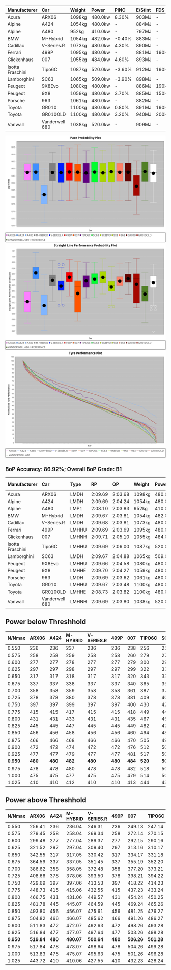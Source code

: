 | Manufacturer     | Car            | Weight | Power   | PINC    | E/Stint | FDS     |
|:-|:-|:-|:-|:-|:-|:-|
| Acura            | ARX06          | 1098kg | 480.0kw | 8.30%   | 903MJ   |    -    |
| Alpine           | A424           | 1054kg | 480.0kw |    -    | 884MJ   |    -    |
| Alpine           | A480           | 952kg  | 410.0kw |    -    | 797MJ   |    -    |
| BMW              | M-Hybrid       | 1054kg | 482.0kw | -0.40%  | 883MJ   |    -    |
| Cadillac         | V-Series.R     | 1073kg | 480.0kw | 4.30%   | 890MJ   |    -    |
| Ferrari          | 499P           | 1095kg | 480.0kw |    -    | 881MJ   | 190kph  |
| Glickenhaus      | 007            | 1055kg | 484.0kw | 4.60%   | 893MJ   |    -    |
| Isotta Fraschini | Tipo6C         | 1087kg | 520.0kw | -3.60%  | 912MJ   | 190kph  |
| Lamborghini      | SC63           | 1065kg | 509.0kw | -3.90%  | 898MJ   |    -    |
| Peugeot          | 9X8Evo         | 1080kg | 480.0kw |    -    | 886MJ   | 190kph  |
| Peugeot          | 9X8            | 1059kg | 480.0kw | 3.70%   | 885MJ   | 150kph  |
| Porsche          | 963            | 1061kg | 480.0kw |    -    | 882MJ   |    -    |
| Toyota           | GR010          | 1100kg | 480.0kw | 0.80%   | 891MJ   | 190kph  |
| Toyota           | GR010OLD       | 1100kg | 480.0kw | 3.20%   | 940MJ   | 200kph  |
| Vanwall          | Vanderwell 680 | 1038kg | 520.0kw |    -    | 909MJ   |    -    |

![PACECHART](./IMG/AUTO.png)
![STRAIGHTLINEPERFORMANCECHART](./IMG/AUTO_sp.png)
![TYREPERFORMANCECHART](./IMG/AUTO_tw.png)

### BoP Accuracy: 86.92%; Overall BoP Grade: B1
| Manufacturer     | Car            | Type  | RP      | QP      | Weight | Power¹  | Threshhold | PINC    | Power²   | E/Stint | AVG Vmax  | FDS     | RDLC | L/Stint | BOP-Grade | Model Accuracy | Model Points | Match%  | SimDiff |
|:-|:-|:-|:-|:-|:-|:-|:-|:-|:-|:-|:-|:-|:-|:-|:-|:-|:-|:-|:-|
| Acura            | ARX06          | LMDH  | 2:09.69 | 2:03.68 | 1098kg | 480.0kw | 250.0kph   | 8.30%   | 519.80kw |  903MJ  | 294.08kph |    -    | 0.97 | 25      | +B1       | 100.00%        | 996          | 85.84%  | #       |
| Alpine           | A424           | LMDH  | 2:09.69 | 2:04.24 | 1054kg | 480.0kw | 250.0kph   |    -    | 480.00kw |  884MJ  | 300.98kph |    -    | 1.00 | 25      | +B1       | 100.00%        | 870          | 88.01%  | ±0.14s  |
| Alpine           | A480           | LMP1  | 2:08.10 | 2:03.83 |  952kg | 410.0kw | 250.0kph   |    -    | 410.00kw |  797MJ  | 290.79kph |    -    | 0.98 | 23      | -Ω1       | 96.26%         | 1337         | 45.37%  | ±0.97s  |
| BMW              | M-Hybrid       | LMDH  | 2:09.67 | 2:03.81 | 1054kg | 482.0kw | 250.0kph   | -0.40%  | 480.10kw |  883MJ  | 298.98kph |    -    | 1.00 | 25      | ~A1       | 100.00%        | 1914         | 99.97%  | ±0.04s  |
| Cadillac         | V-Series.R     | LMDH  | 2:09.68 | 2:03.81 | 1073kg | 480.0kw | 250.0kph   | 4.30%   | 500.60kw |  890MJ  | 297.54kph |    -    | 0.99 | 25      | +B1       | 98.03%         | 3773         | 89.97%  | ±0.88s  |
| Ferrari          | 499P           | LMHHU | 2:09.69 | 2:03.69 | 1095kg | 480.0kw | 250.0kph   |    -    | 480.00kw |  881MJ  | 297.67kph | 190kph  | 1.00 | 25      | ~A1       | 100.00%        | 4212         | 100.00% | ±0.63s  |
| Glickenhaus      | 007            | LMHNH | 2:09.71 | 2:05.10 | 1055kg | 484.0kw | 250.0kph   | 4.60%   | 506.30kw |  893MJ  | 297.50kph |    -    | 0.94 | 25      | +B1       | 98.78%         | 1936         | 87.15%  | ±2.30s  |
| Isotta Fraschini | Tipo6C         | LMHHU | 2:09.69 | 2:06.00 | 1087kg | 520.0kw | 250.0kph   | -3.60%  | 501.30kw |  912MJ  | 300.06kph | 190kph  | 1.02 | 25      | +D1       | 100.00%        | 105          | 65.86%  | ±0.46s  |
| Lamborghini      | SC63           | LMDH  | 2:09.67 | 2:04.88 | 1065kg | 509.0kw | 250.0kph   | -3.90%  | 489.10kw |  898MJ  | 300.11kph |    -    | 1.02 | 25      | +A2       | 100.00%        | 597          | 94.85%  | ±0.11s  |
| Peugeot          | 9X8Evo         | LMHHU | 2:09.66 | 2:04.58 | 1080kg | 480.0kw | 250.0kph   |    -    | 480.00kw |  886MJ  | 298.42kph | 190kph  | 0.97 | 25      | +C1       | 100.00%        | 463          | 78.76%  | ±0.49s  |
| Peugeot          | 9X8            | LMHHE | 2:09.70 | 2:04.27 | 1059kg | 480.0kw | 250.0kph   | 3.70%   | 497.80kw |  885MJ  | 298.04kph | 150kph  | 1.00 | 25      | ~A1       | 99.48%         | 4559         | 100.00% | ±1.77s  |
| Porsche          | 963            | LMDH  | 2:09.69 | 2:03.62 | 1061kg | 480.0kw | 250.0kph   |    -    | 480.00kw |  882MJ  | 298.32kph |    -    | 1.00 | 25      | ~A1       | 99.21%         | 10753        | 100.00% | ±0.35s  |
| Toyota           | GR010          | LMHHU | 2:09.67 | 2:03.48 | 1100kg | 480.0kw | 250.0kph   | 0.80%   | 483.80kw |  891MJ  | 297.09kph | 190kph  | 1.00 | 25      | ~A1       | 99.54%         | 3271         | 100.00% | ±1.01s  |
| Toyota           | GR010OLD       | LMHHE | 2:08.73 | 2:03.82 | 1100kg | 480.0kw | 250.0kph   | 3.20%   | 495.40kw |  940MJ  | 296.79kph | 200kph  | 1.00 | 25      | -D1       | 100.00%        | 730          | 68.03%  | ±2.74s  |
| Vanwall          | Vanderwell 680 | LMHNH | 2:09.69 | 2:03.80 | 1038kg | 520.0kw | 0.0kph     |    -    | 520.00kw |  909MJ  | 300.18kph |    -    | 1.01 | 25      | ~A1       | 98.54%         | 541          | 100.00% | ±1.14s  |

## Power below Threshhold
| N/Nmax    | ARX06   | A424    | M-HYBRID | V-SERIES.R | 499P    | 007     | TIPO6C  | SC63    | 9X8EVO  | 9X8     | 963     | GR010   | GR010OLD | VANDERWELL 680 | ​     | RPM      | A480    |
|:-|:-|:-|:-|:-|:-|:-|:-|:-|:-|:-|:-|:-|:-|:-|:-|:-|:-|
|  0.550    |  236    |  236    |  237     |  236       |  236    |  238    |  256    |  251    |  236    |  236    |  236    |  236    |  236     |  256           |  ​    |   --     |   -     |
|  0.575    |  258    |  258    |  259     |  258       |  258    |  260    |  279    |  274    |  258    |  258    |  258    |  258    |  258     |  279           |  ​    |   --     |   -     |
|  0.600    |  277    |  277    |  278     |  277       |  277    |  279    |  300    |  294    |  277    |  277    |  277    |  277    |  277     |  300           |  ​    |   --     |   -     |
|  0.625    |  297    |  297    |  298     |  297       |  297    |  299    |  322    |  315    |  297    |  297    |  297    |  297    |  297     |  322           |  ​    |   --     |   -     |
|  0.650    |  317    |  317    |  318     |  317       |  317    |  320    |  343    |  336    |  317    |  317    |  317    |  317    |  317     |  343           |  ​    |   --     |   -     |
|  0.675    |  337    |  337    |  338     |  337       |  337    |  340    |  365    |  357    |  337    |  337    |  337    |  337    |  337     |  365           |  ​    |   --     |   -     |
|  0.700    |  358    |  358    |  359     |  358       |  358    |  361    |  387    |  379    |  358    |  358    |  358    |  358    |  358     |  387           |  ​    |   --     |   -     |
|  0.725    |  378    |  378    |  380     |  378       |  378    |  381    |  409    |  400    |  378    |  378    |  378    |  378    |  378     |  409           |  ​    |   --     |   -     |
|  0.750    |  397    |  397    |  399     |  397       |  397    |  400    |  430    |  421    |  397    |  397    |  397    |  397    |  397     |  430           |  ​    |   --     |   -     |
|  0.775    |  415    |  415    |  417     |  415       |  415    |  418    |  449    |  440    |  415    |  415    |  415    |  415    |  415     |  449           |  ​    |  5000    |  241    |
|  0.800    |  431    |  431    |  433     |  431       |  431    |  435    |  467    |  457    |  431    |  431    |  431    |  431    |  431     |  467           |  ​    |  5500    |  284    |
|  0.825    |  445    |  445    |  447     |  445       |  445    |  449    |  482    |  472    |  445    |  445    |  445    |  445    |  445     |  482           |  ​    |  6000    |  318    |
|  0.850    |  456    |  456    |  458     |  456       |  456    |  460    |  494    |  484    |  456    |  456    |  456    |  456    |  456     |  494           |  ​    |  6500    |  359    |
|  0.875    |  466    |  466    |  468     |  466       |  466    |  470    |  505    |  494    |  466    |  466    |  466    |  466    |  466     |  505           |  ​    |  7000    |  401    |
|  0.900    |  472    |  472    |  474     |  472       |  472    |  476    |  512    |  501    |  472    |  472    |  472    |  472    |  472     |  512           |  ​    |  7500    |  411    |
|  0.925    |  477    |  477    |  479     |  477       |  477    |  481    |  517    |  506    |  477    |  477    |  477    |  477    |  477     |  517           |  ​    |  8000    |  407    |
| **0.950** | **480** | **480** | **482**  | **480**    | **480** | **484** | **520** | **509** | **480** | **480** | **480** | **480** | **480**  | **520**        | **​** | **8500** | **410** |
|  0.975    |  478    |  478    |  480     |  478       |  478    |  482    |  518    |  507    |  478    |  478    |  478    |  478    |  478     |  518           |  ​    |  9000    |  205    |
|  1.000    |  475    |  475    |  477     |  475       |  475    |  479    |  514    |  504    |  475    |  475    |  475    |  475    |  475     |  514           |  ​    |   --     |   -     |
|  1.025    |  410    |  410    |  412     |  410       |  410    |  413    |  444    |  435    |  410    |  410    |  410    |  410    |  410     |  444           |  ​    |   --     |   -     |

## Power above Threshhold
| N/Nmax    | ARX06      | A424    | M-HYBRID   | V-SERIES.R | 499P    | 007        | TIPO6C     | SC63       | 9X8EVO  | 9X8        | 963     | GR010      | GR010OLD   | VANDERWELL 680 | ​     | RPM      | A480    |
|:-|:-|:-|:-|:-|:-|:-|:-|:-|:-|:-|:-|:-|:-|:-|:-|:-|:-|
|  0.550    |  256.41    |  236    |  236.04    |  246.31    |  236    |  249.13    |  247.14    |  241.07    |  236    |  245.37    |  236    |  238.41    |  244.18    |  256           |  ​    |   --     |   -     |
|  0.575    |  279.45    |  258    |  258.04    |  269.34    |  258    |  272.14    |  270.15    |  263.08    |  258    |  267.41    |  258    |  260.45    |  266.19    |  279           |  ​    |   --     |   -     |
|  0.600    |  299.48    |  277    |  277.04    |  289.37    |  277    |  292.15    |  290.16    |  282.09    |  277    |  287.44    |  277    |  279.49    |  286.21    |  300           |  ​    |   --     |   -     |
|  0.625    |  321.52    |  297    |  297.04    |  309.40    |  297    |  313.16    |  310.17    |  302.09    |  297    |  307.47    |  297    |  299.52    |  306.22    |  322           |  ​    |   --     |   -     |
|  0.650    |  342.55    |  317    |  317.05    |  330.42    |  317    |  334.17    |  331.18    |  323.10    |  317    |  328.50    |  317    |  319.55    |  327.24    |  343           |  ​    |   --     |   -     |
|  0.675    |  364.59    |  337    |  337.05    |  351.45    |  337    |  355.19    |  352.20    |  343.10    |  337    |  349.53    |  337    |  339.59    |  348.25    |  365           |  ​    |   --     |   -     |
|  0.700    |  386.62    |  358    |  358.05    |  372.48    |  358    |  377.20    |  373.21    |  364.11    |  358    |  370.57    |  358    |  360.63    |  369.27    |  387           |  ​    |   --     |   -     |
|  0.725    |  408.66    |  378    |  378.06    |  393.50    |  378    |  398.21    |  394.22    |  385.12    |  378    |  391.60    |  378    |  380.66    |  389.28    |  409           |  ​    |   --     |   -     |
|  0.750    |  429.69    |  397    |  397.06    |  413.53    |  397    |  418.22    |  414.23    |  404.12    |  397    |  411.63    |  397    |  399.69    |  409.30    |  430           |  ​    |   --     |   -     |
|  0.775    |  448.73    |  415    |  415.06    |  432.55    |  415    |  437.23    |  433.24    |  423.13    |  415    |  429.66    |  415    |  418.73    |  428.31    |  449           |  ​    |  5000    |  241    |
|  0.800    |  466.75    |  431    |  431.06    |  449.57    |  431    |  454.24    |  450.25    |  439.13    |  431    |  446.68    |  431    |  434.75    |  445.32    |  467           |  ​    |  5500    |  284    |
|  0.825    |  481.78    |  445    |  445.07    |  464.59    |  445    |  469.24    |  465.26    |  454.14    |  445    |  461.70    |  445    |  448.78    |  459.33    |  482           |  ​    |  6000    |  318    |
|  0.850    |  493.80    |  456    |  456.07    |  475.61    |  456    |  481.25    |  476.27    |  465.14    |  456    |  472.72    |  456    |  459.80    |  470.34    |  494           |  ​    |  6500    |  359    |
|  0.875    |  504.82    |  466    |  466.07    |  485.62    |  466    |  491.26    |  486.27    |  475.14    |  466    |  482.74    |  466    |  469.82    |  480.35    |  505           |  ​    |  7000    |  401    |
|  0.900    |  511.83    |  472    |  472.07    |  492.63    |  472    |  498.26    |  493.28    |  481.15    |  472    |  489.75    |  472    |  475.83    |  487.35    |  512           |  ​    |  7500    |  411    |
|  0.925    |  516.84    |  477    |  477.07    |  497.64    |  477    |  503.26    |  498.28    |  486.15    |  477    |  494.76    |  477    |  480.83    |  492.36    |  517           |  ​    |  8000    |  407    |
| **0.950** | **519.84** | **480** | **480.07** | **500.64** | **480** | **506.26** | **501.28** | **489.15** | **480** | **497.76** | **480** | **483.84** | **495.36** | **520**        | **​** | **8500** | **410** |
|  0.975    |  517.84    |  478    |  478.07    |  498.64    |  478    |  504.26    |  499.28    |  487.15    |  478    |  495.76    |  478    |  481.84    |  493.36    |  518           |  ​    |  9000    |  205    |
|  1.000    |  513.83    |  475    |  475.07    |  495.63    |  475    |  501.26    |  496.28    |  484.15    |  475    |  492.75    |  475    |  478.83    |  490.36    |  514           |  ​    |   --     |   -     |
|  1.025    |  443.72    |  410    |  410.06    |  427.55    |  410    |  432.23    |  428.24    |  418.13    |  410    |  424.65    |  410    |  413.72    |  423.31    |  444           |  ​    |   --     |   -     |
